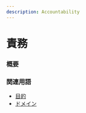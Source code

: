 ```yaml
---
description: Accountability
---
```


# 責務

### 概要

### 関連用語

* [目的](purpose.md)
* [ドメイン](domain.md)



